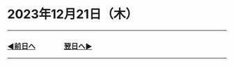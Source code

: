 # 2023年12月21日（木）

---

### [◀️前日へ](https://github.com/yuasys/chatty-journal/blob/main/2023/12/2023-12-２０.md)&emsp;&emsp;&emsp;&emsp;[翌日へ▶️](https://github.com/yuasys/chatty-journal/blob/main/2023/12/2023-12-22.md)

---
